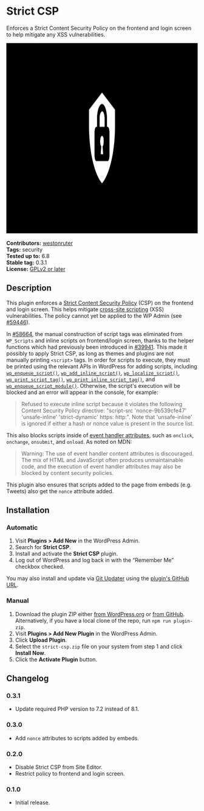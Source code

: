 # Strict CSP

Enforces a Strict Content Security Policy on the frontend and login screen to help mitigate any XSS vulnerabilities.

<!-- markdownlint-disable-next-line no-inline-html -->
<img src=".wordpress-org/banner.svg" alt="Banner for the Strict CSP plugin" width="1544" height="500">

**Contributors:** [westonruter](https://profile.wordpress.org/westonruter)  
**Tags:**         security  
**Tested up to:** 6.8  
**Stable tag:**   0.3.1  
**License:**      [GPLv2 or later](https://www.gnu.org/licenses/old-licenses/gpl-2.0.html)

## Description

This plugin enforces a [Strict Content Security Policy](https://web.dev/articles/strict-csp) (CSP) on the frontend and login screen. This helps mitigate [cross-site scripting](https://developer.mozilla.org/en-US/docs/Web/Security/Attacks/XSS) (XSS) vulnerabilities. The policy cannot yet be applied to the WP Admin (see [#59446](https://core.trac.wordpress.org/ticket/59446)).

In [#58664](https://core.trac.wordpress.org/ticket/58664), the manual construction of script tags was eliminated from `WP_Scripts` and inline scripts on frontend/login screen, thanks to the helper functions which had previously been introduced in [#39941](https://core.trac.wordpress.org/ticket/39941). This made it possibly to apply Strict CSP, as long as themes and plugins are not manually printing `<script>` tags. In order for scripts to execute, they must be printed using the relevant APIs in WordPress for adding scripts, including [`wp_enqueue_script()`](https://developer.wordpress.org/reference/functions/wp_enqueue_script/), [`wp_add_inline_script()`](https://developer.wordpress.org/reference/functions/wp_add_inline_script/), [`wp_localize_script()`](https://developer.wordpress.org/reference/functions/wp_localize_script/), [`wp_print_script_tag()`](https://developer.wordpress.org/reference/functions/wp_print_script_tag/), [`wp_print_inline_script_tag()`](https://developer.wordpress.org/reference/functions/wp_print_inline_script_tag/), and [`wp_enqueue_script_module()`](https://developer.wordpress.org/reference/functions/wp_enqueue_script_module/). Otherwise, the script's execution will be blocked and an error will appear in the console, for example:

> Refused to execute inline script because it violates the following Content Security Policy directive: "script-src 'nonce-9b539cfe47' 'unsafe-inline' 'strict-dynamic' https: http:". Note that 'unsafe-inline' is ignored if either a hash or nonce value is present in the source list.

This also blocks scripts inside of [event handler attributes](https://developer.mozilla.org/en-US/docs/Web/HTML/Reference/Attributes#event_handler_attributes), such as `onclick`, `onchange`, `onsubmit`, and `onload`. As noted on MDN:

> Warning: The use of event handler content attributes is discouraged. The mix of HTML and JavaScript often produces unmaintainable code, and the execution of event handler attributes may also be blocked by content security policies.

This plugin also ensures that scripts added to the page from embeds (e.g. Tweets) also get the `nonce` attribute added.

## Installation

### Automatic

1. Visit **Plugins > Add New** in the WordPress Admin.
2. Search for **Strict CSP**.
3. Install and activate the **Strict CSP** plugin.
4. Log out of WordPress and log back in with the “Remember Me” checkbox checked.

You may also install and update via [Git Updater](https://git-updater.com/) using the [plugin's GitHub URL](https://github.com/westonruter/strict-csp).

### Manual

1. Download the plugin ZIP either [from WordPress.org](https://downloads.wordpress.org/plugin/strict-csp.zip) or [from GitHub](https://github.com/westonruter/strict-csp/archive/refs/heads/main.zip). Alternatively, if you have a local clone of the repo, run `npm run plugin-zip`.
2. Visit **Plugins > Add New Plugin** in the WordPress Admin.
3. Click **Upload Plugin**.
4. Select the `strict-csp.zip` file on your system from step 1 and click **Install Now**.
5. Click the **Activate Plugin** button.

## Changelog

### 0.3.1

* Update required PHP version to 7.2 instead of 8.1.

### 0.3.0

* Add `nonce` attributes to scripts added by embeds.

### 0.2.0

* Disable Strict CSP from Site Editor.
* Restrict policy to frontend and login screen.

### 0.1.0

* Initial release.
